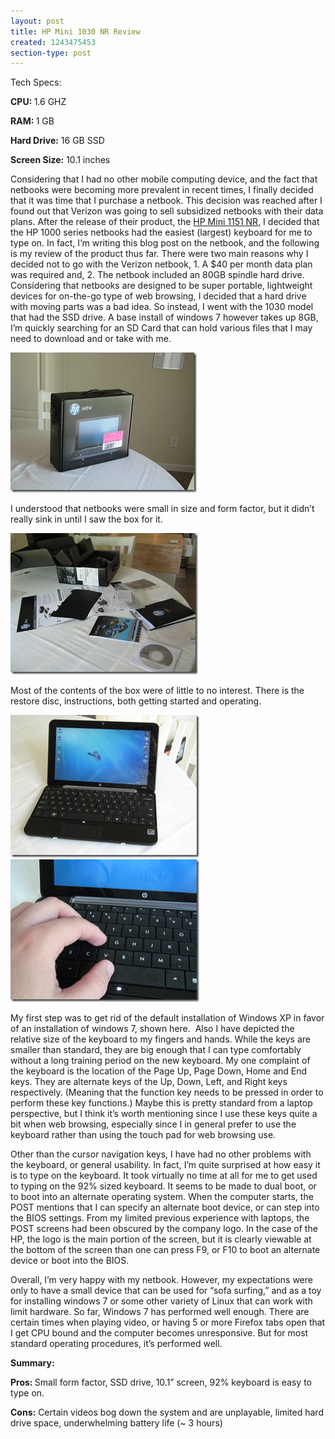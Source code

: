 ```yaml
---
layout: post
title: HP Mini 1030 NR Review
created: 1243475453
section-type: post
---
```

<p>Tech Specs:</p>  <p><strong>CPU: </strong>1.6 GHZ</p>  <p><strong>RAM: </strong>1 GB</p>  <p>
<strong>Hard Drive:</strong> 16 GB SSD</p>  <p><strong>Screen Size:</strong> 10.1 inches</p> 
<p>Considering that I had no other mobile computing device, and the fact that netbooks were 
becoming more prevalent in recent times, I finally decided that it was time that I purchase a netbook. 
This decision was reached after I found out that Verizon was going to sell subsidized 
netbooks with their data plans. After the release of their product, the 
<a href="http://www.verizonwireless.com/b2c/store/controller?item=phoneFirst&amp;action=viewPhoneDetail&amp;selectedPhoneId=4707" target="_blank">HP Mini 1151 NR</a>, 
I decided that the HP 1000 series netbooks had the easiest (largest) keyboard for me to type on. 
In fact, I’m writing this blog post on the netbook, and the following is my review of 
the product thus far. There were two main reasons why I decided not to go with the Verizon netbook, 
1. A $40 per month data plan was required and, 2. The netbook included an 80GB 
spindle hard drive. Considering that netbooks are designed to be super portable, 
lightweight devices for on-the-go type of web browsing, I decided that a hard drive with 
moving parts was a bad idea. So instead, I went with the 1030 model that had the SSD drive.
A base install of windows 7 however takes up 8GB, I’m quickly searching for an SD Card that 
can hold various files that I may need to download and or take with me.</p>    
<p><a href="img/HPMini%20004.jpg"  target="_blank"><img style="border-right-width: 0px; display: inline; border-top-width: 0px; border-bottom-width: 0px; border-left-width: 0px" title="HPMini 004" border="0" alt="HPMini 004" src="/img/HPMini%20004_thumb.jpg" width="298" height="224" /></a> </p>  
<p>I understood that netbooks were small in size and form factor, but it didn’t really 
sink in until I saw the box for it. </p>  
<p><a href="img/HPMini%20005.jpg"  target="_blank"><img style="border-right-width: 0px; display: inline; border-top-width: 0px; border-bottom-width: 0px; border-left-width: 0px" title="HPMini 005" border="0" alt="HPMini 005" src="/img/HPMini%20005_thumb.jpg" width="300" height="226" /></a> </p>  
<p>Most of the contents of the box were of little to no interest. There is the restore 
disc, instructions, both getting started and operating. </p>  
<p><a href="img/HPMini%20006.jpg" target="_blank"><img style="border-right-width: 0px; display: inline; border-top-width: 0px; border-bottom-width: 0px; border-left-width: 0px" title="HPMini 006" border="0" alt="HPMini 006" src="/img/HPMini%20006_thumb.jpg" width="302" height="228" /></a>&#160;&#160;&#160;&#160;&#160;&#160;&#160;&#160;&#160;&#160;&#160;&#160;&#160;&#160;&#160;&#160;&#160;&#160;&#160;&#160;&#160;&#160;&#160;&#160;&#160;&#160;&#160; 
<a href="img/HPMini%20007.jpg" target="_blank"><img style="border-right-width: 0px; display: inline; border-top-width: 0px; border-bottom-width: 0px; border-left-width: 0px" title="HPMini 007" border="0" alt="HPMini 007" src="/img/HPMini%20007_thumb.jpg" width="302" height="228" /></a></p>    
<p>My first step was to get rid of the default installation of Windows XP in favor of an 
installation of windows 7, shown here.&#160; Also I have depicted the relative size of the keyboard 
to my fingers and hands. While the keys are smaller than standard, they are big enough that I 
can type comfortably without a long training period on the new keyboard. My one complaint of the keyboard 
is the location of the Page Up, Page Down, Home and End keys. They are alternate keys 
of the Up, Down, Left, and Right keys respectively. (Meaning that the function key needs 
to be pressed in order to perform these key functions.) Maybe this is pretty standard from a laptop perspective, 
but I think it’s worth mentioning since I use these keys quite a bit when web browsing, 
especially since I in general prefer to use the keyboard rather than using the touch pad for web browsing 
use.</p>  <p>Other than the cursor navigation keys, I have had no other problems 
with the keyboard, or general usability. In fact, I’m quite surprised at how easy it 
is to type on the keyboard. It took virtually no time at all for me to get used to 
typing on the 92% sized keyboard. It seems to be made to dual boot, or to boot 
into an alternate operating system. When the computer starts, the POST mentions that I 
can specify an alternate boot device, or can step into the BIOS settings. From my limited 
previous experience with laptops, the POST screens had been obscured by the company logo. In the case of 
the HP, the logo is the main portion of the screen, but it is clearly viewable at the 
bottom of the screen than one can press F9, or F10 to boot an alternate device or boot into 
the BIOS. </p>  
<p>Overall, I’m very happy with my netbook. However, my expectations were only to 
have a small device that can be used for “sofa surfing,” and as a toy for installing windows 7 
or some other variety of Linux that can work with limit hardware. So far, Windows 7 has performed 
well enough. There are certain times when playing video, or having 5 or more Firefox tabs open that 
I get CPU bound and the computer becomes unresponsive. But for most standard operating procedures, it’s 
performed well. </p>  
<p><strong>Summary:</strong></p>  
<p><strong>Pros: </strong>Small form factor, SSD drive, 10.1” screen, 92% keyboard is easy to type on.</p>  
<p><strong>Cons:</strong> Certain videos bog down the system and are unplayable, limited 
hard drive space, underwhelming battery life (~ 3 hours)</p>
